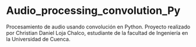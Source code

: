 # Audio_processing_convolution_Py
Procesamiento de audio usando convolución en Python. Proyecto realizado por Christian Daniel Loja Chalco, estudiante de la facultad de Ingeniería en la Universidad de Cuenca.
